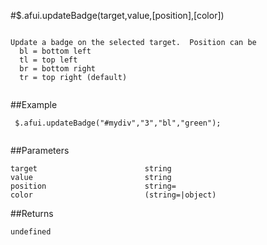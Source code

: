 #$.afui.updateBadge(target,value,[position],[color])

```

Update a badge on the selected target.  Position can be
  bl = bottom left
  tl = top left
  br = bottom right
  tr = top right (default)
 
```

##Example

```
 $.afui.updateBadge("#mydiv","3","bl","green");
 
```


##Parameters

```
target                        string
value                         string
position                      string=
color                         (string=|object)

```

##Returns

```
undefined
```

